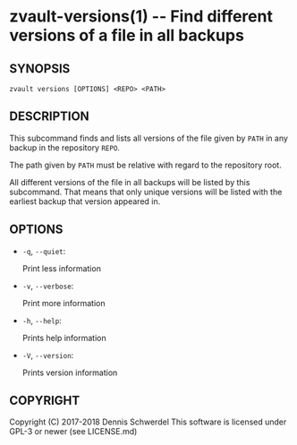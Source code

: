 zvault-versions(1) -- Find different versions of a file in all backups
======================================================================

## SYNOPSIS

`zvault versions [OPTIONS] <REPO> <PATH>`


## DESCRIPTION

This subcommand finds and lists all versions of the file given by `PATH` in any
backup in the repository `REPO`.

The path given by `PATH` must be relative with regard to the repository root.

All different versions of the file in all backups will be listed by this
subcommand. That means that only unique versions will be listed with the
earliest backup that version appeared in.


## OPTIONS

* `-q`, `--quiet`:

  Print less information


* `-v`, `--verbose`:

  Print more information


* `-h`, `--help`:

  Prints help information


* `-V`, `--version`:     

  Prints version information


## COPYRIGHT

Copyright (C) 2017-2018  Dennis Schwerdel
This software is licensed under GPL-3 or newer (see LICENSE.md)

